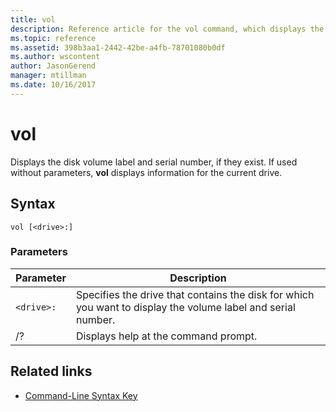 ```yaml
---
title: vol
description: Reference article for the vol command, which displays the disk volume label and serial number, if they exist.
ms.topic: reference
ms.assetid: 398b3aa1-2442-42be-a4fb-78701080b0df
ms.author: wscontent
author: JasonGerend
manager: mtillman
ms.date: 10/16/2017
---
```


# vol

Displays the disk volume label and serial number, if they exist.  If used without parameters, **vol** displays information for the current drive.

## Syntax

```
vol [<drive>:]
```

### Parameters

| Parameter | Description |
|--|--|
| `<drive>:` | Specifies the drive that contains the disk for which you want to display the volume label and serial number. |
| /? | Displays help at the command prompt. |

## Related links

- [Command-Line Syntax Key](command-line-syntax-key.md)
